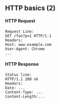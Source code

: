 ## HTTP basics (2)

#### HTTP Request
```
Request Line:
GET /foo?p=1 HTTP/1.1
Headers:
Host: www.example.com
User-Agent: Chrome
...
```

#### HTTP Response
```
Status line:
HTTP/1.1 200 ok
Headers:
Date: ...
Content-Type: ...
Content-Length:... 
```
